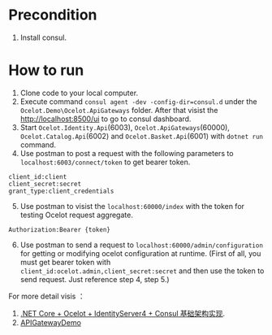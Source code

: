 # Precondition
1. Install consul.

# How to run
1. Clone code to your local computer.
2. Execute command `consul agent -dev -config-dir=consul.d` under the `Ocelot.Demo\Ocelot.ApiGateways` folder. After that visist the [http://localhost:8500/ui](http://localhost:8500/ui) to go to consul dashboard.
3. Start `Ocelot.Identity.Api`(6003), `Ocelot.ApiGateways`(60000), `Ocelot.Catalog.Api`(6002) and `Ocelot.Basket.Api`(6001) with `dotnet run` command.
4. Use postman to post a request with the following parameters to `localhost:6003/connect/token` to get bearer token. 
```
client_id:client
client_secret:secret
grant_type:client_credentials
```
5. Use postman to visist the `localhost:60000/index` with the token for testing Ocelot request aggregate.
```
Authorization:Bearer {token}
```
6. Use postman to send a request to `localhost:60000/admin/configuration` for getting or modifying ocelot configuration at runtime.
(First of all, you must get bearer token with `client_id:ocelot.admin,client_secret:secret` and then use the token to send request. Just reference step 4, step 5.)

For more detail visis ：
1. [.NET Core + Ocelot + IdentityServer4 + Consul 基础架构实现](https://www.cnblogs.com/Zhang-Xiang/p/10437488.html).
2. [APIGatewayDemo](https://github.com/catcherwong-archive/APIGatewayDemo)

